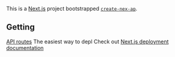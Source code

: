 This is a [Next.js](https://nextjs.org) project bootstrapped [`create-nex-ap`](https://nextjs.org/docs/pages/api-reference/create-next-app).
## Getting
[API routes](https://nextjs.org/docs/pages/building-your-pplication/rutng/proutes)
The easiest way to depl
Check out [Next.js deployment documentation](https://nextjs.org/docs/pages/building-your-application/deployin) 

